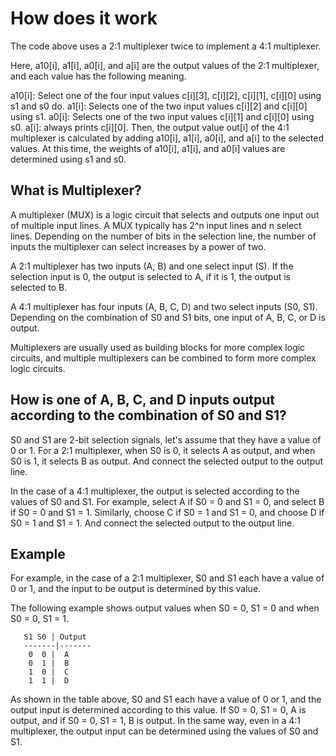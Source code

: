 # How does it work

The code above uses a 2:1 multiplexer twice to implement a 4:1 multiplexer.

Here, a10[i], a1[i], a0[i], and a[i] are the output values ​​of the 2:1 multiplexer, and each value has the following meaning.

a10[i]: Select one of the four input values ​​c[i][3], c[i][2], c[i][1], c[i][0] using s1 and s0 do.
a1[i]: Selects one of the two input values ​​c[i][2] and c[i][0] using s1.
a0[i]: Selects one of the two input values ​​c[i][1] and c[i][0] using s0.
a[i]: always prints c[i][0].
Then, the output value out[i] of the 4:1 multiplexer is calculated by adding a10[i], a1[i], a0[i], and a[i] to the selected values. At this time, the weights of a10[i], a1[i], and a0[i] values ​​are determined using s1 and s0.

## What is Multiplexer?

A multiplexer (MUX) is a logic circuit that selects and outputs one input out of multiple input lines. A MUX typically has 2^n input lines and n select lines. Depending on the number of bits in the selection line, the number of inputs the multiplexer can select increases by a power of two.

A 2:1 multiplexer has two inputs (A, B) and one select input (S). If the selection input is 0, the output is selected to A, if it is 1, the output is selected to B.

A 4:1 multiplexer has four inputs (A, B, C, D) and two select inputs (S0, S1). Depending on the combination of S0 and S1 bits, one input of A, B, C, or D is output.

Multiplexers are usually used as building blocks for more complex logic circuits, and multiple multiplexers can be combined to form more complex logic circuits.

## How is one of A, B, C, and D inputs output according to the combination of S0 and S1?

S0 and S1 are 2-bit selection signals, let's assume that they have a value of 0 or 1. For a 2:1 multiplexer, when S0 is 0, it selects A as output, and when S0 is 1, it selects B as output. And connect the selected output to the output line.

In the case of a 4:1 multiplexer, the output is selected according to the values ​​of S0 and S1. For example, select A if S0 = 0 and S1 = 0, and select B if S0 = 0 and S1 = 1. Similarly, choose C if S0 = 1 and S1 = 0, and choose D if S0 = 1 and S1 = 1. And connect the selected output to the output line.

## Example

For example, in the case of a 2:1 multiplexer, S0 and S1 each have a value of 0 or 1, and the input to be output is determined by this value.

The following example shows output values ​​when S0 = 0, S1 = 0 and when S0 = 0, S1 = 1.
```
   S1 S0 | Output
   -------|-------
    0  0 |  A
    0  1 |  B
    1  0 |  C
    1  1 |  D
```
As shown in the table above, S0 and S1 each have a value of 0 or 1, and the output input is determined according to this value. If S0 = 0, S1 = 0, A is output, and if S0 = 0, S1 = 1, B is output. In the same way, even in a 4:1 multiplexer, the output input can be determined using the values ​​of S0 and S1.
